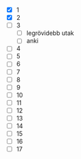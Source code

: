 - [x] 1
- [x] 2
- [ ] 3
	- [ ] legrövidebb utak
	- [ ] anki
- [ ] 4
- [ ] 5
- [ ] 6
- [ ] 7
- [ ] 8
- [ ] 9
- [ ] 10
- [ ] 11
- [ ] 12
- [ ] 13
- [ ] 14
- [ ] 15
- [ ] 16
- [ ] 17
